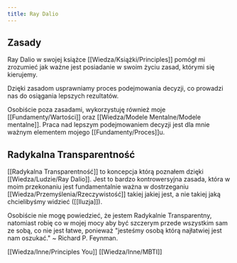 ```yaml
---
title: Ray Dalio
---
```


## Zasady
Ray Dalio w swojej książce [[Wiedza/Książki/Principles]] pomógł mi zrozumieć jak ważne jest posiadanie w swoim życiu zasad, którymi się kierujemy. 

Dzięki zasadom usprawniamy proces podejmowania decyzji, co prowadzi nas do osiągania lepszych rezultatów. 

Osobiście poza zasadami, wykorzystuję również moje [[Fundamenty/Wartości]] oraz [[Wiedza/Modele Mentalne/Modele mentalne]]. Praca nad lepszym podejmowaniem decyzji jest dla mnie ważnym elementem mojego [[Fundamenty/Proces]]u.

## Radykalna Transparentność
[[Radykalna Transparentność]] to koncepcja którą poznałem dzięki [[Wiedza/Ludzie/Ray Dalio]]. Jest to bardzo kontrowersyjna zasada, która w moim przekonaniu jest fundamentalnie ważna w dostrzeganiu [[Wiedza/Przemyślenia/Rzeczywistość]] takiej jakiej jest, a nie takiej jaką chcielibyśmy widzieć ([[Iluzja]]).

Osobiście nie mogę powiedzieć, że jestem Radykalnie Transparentny, natomiast robię co w mojej mocy aby być szczerym przede wszystkim sam ze sobą, co nie jest łatwe, ponieważ "jesteśmy osobą którą najłatwiej jest nam oszukać." ~ Richard P. Feynman.

[[Wiedza/Inne/Principles You]]
[[Wiedza/Inne/MBTI]]